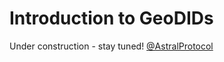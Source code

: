# Introduction to GeoDIDs

Under construction - stay tuned! [@AstralProtocol](https://twitter.com/AstralProtocol)

